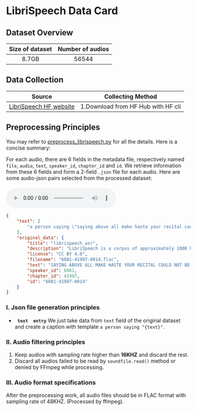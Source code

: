 # LibriSpeech Data Card
## Dataset Overview
|Size of dataset|Number of audios|
|:----:|:-----:|
|8.7GB| 56544 |
## Data Collection

|Source|<center>Collecting Method<center>|
|:---------:|:--------|
| [LibriSpeech HF website](https://huggingface.co/datasets/librispeech_asr)  |1.Download from HF Hub with HF cli <br>
## Preprocessing Principles

You may refer to [preprocess_librispeech.py](/data_preprocess/preprocess_librispeech.py) for all the details. Here is a concise summary:

For each audio, there are 6 fields in the metadata file, respectively named `file`, `audio`, `text`, `speaker_id`, `chapter_id` and `id`. We retrieve information
from these 6 fields and form a 2-field `.json` file for each audio. Here are some audio-json pairs selected from the processed dataset:


#### 
<audio id="audio" controls="controls" preload="yes">
      <source id="flac" src="1.flac">
</audio><br>

```json
{
    "text": [
        "a person saying \"saying above all make haste your recital could not be more minute exclaimed lecoq approvingly now how about these two women\""
    ],
    "original_data": {
        "title": "librispeech_asr",
        "description": "LibriSpeech is a corpus of approximately 1000 hours of 16kHz read English speech, prepared by Vassil Panayotov with the assistance of Daniel Povey. ",
        "license": "CC BY 4.0",
        "filename": "6081-41997-0014.flac",
        "text": "SAYING ABOVE ALL MAKE HASTE YOUR RECITAL COULD NOT BE MORE MINUTE EXCLAIMED LECOQ APPROVINGLY NOW HOW ABOUT THESE TWO WOMEN",
        "speaker_id": 6081,
        "chapter_id": 41997,
        "id": "6081-41997-0014"
    }
}
```




### I. Json file generation principles 
-  **` text  entry`** We just take data from `text` field of the original dataset and create a caption with template `a person saying "{text}"`.

### II. Audio filtering principles
1. Keep audios with sampling rate higher than **16KHZ** and discard the rest.
2. Discard all audios failed to be read by `soundfile.read()` method or denied by FFmpeg while processing.
### III. Audio format specifications
After the preprocessing work, all audio files should be in FLAC format with sampling rate of 48KHZ. (Processed by ffmpeg).
